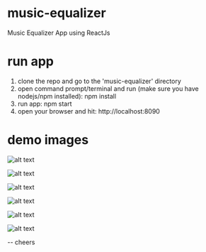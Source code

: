 # music-equalizer
Music Equalizer App using ReactJs

# run app
1. clone the repo and go to the 'music-equalizer' directory
2. open command prompt/terminal and run (make sure you have nodejs/npm installed): npm install
3. run app: npm start
4. open your browser and hit: http://localhost:8090

# demo images

![alt text](https://user-images.githubusercontent.com/3774501/27396792-da017110-56d1-11e7-9d8d-3178794114af.png)

![alt text](https://user-images.githubusercontent.com/3774501/27396843-fd50b63a-56d1-11e7-99c4-54d155dda552.png)

![alt text](https://user-images.githubusercontent.com/3774501/27396881-1b40371a-56d2-11e7-94a9-6069acb5957c.png)

![alt text](https://user-images.githubusercontent.com/3774501/27396910-34dcf1c2-56d2-11e7-8fa3-bb5d73b3bf64.png)

![alt text](https://user-images.githubusercontent.com/3774501/27396952-51c9b356-56d2-11e7-8e55-eeb24b1be4a9.png)

![alt text](https://user-images.githubusercontent.com/3774501/27396976-68d7e7e8-56d2-11e7-9b72-614095ed432a.png)

-- cheers
